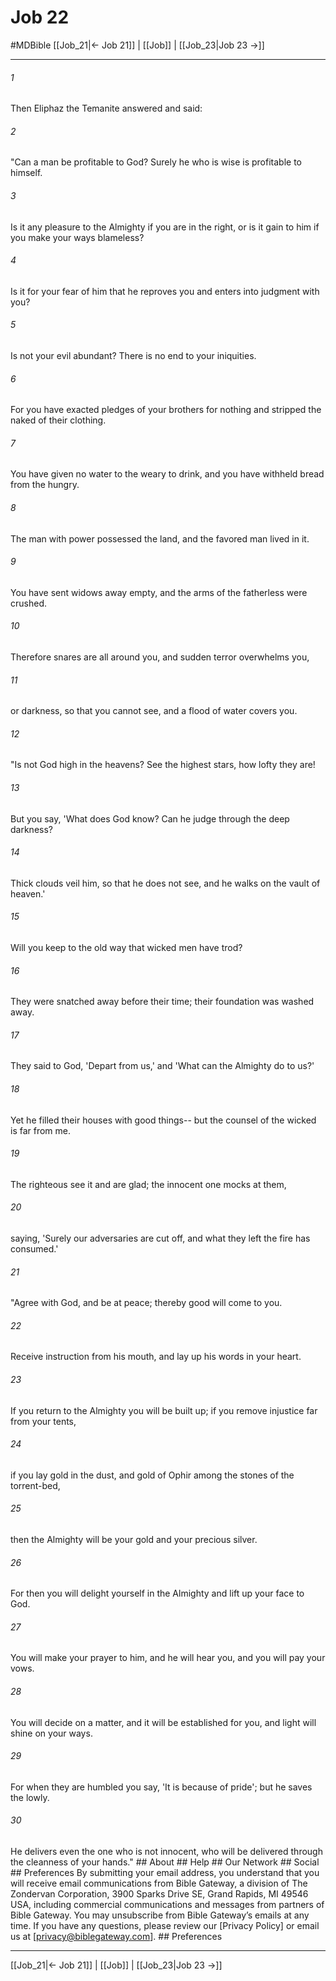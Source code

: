 # Job 22
#MDBible
[[Job_21|← Job 21]] | [[Job]] | [[Job_23|Job 23 →]]

***






###### 1 


Then Eliphaz the Temanite answered and said: 





###### 2 


"Can a man be profitable to God? Surely he who is wise is profitable to himself. 





###### 3 


Is it any pleasure to the Almighty if you are in the right, or is it gain to him if you make your ways blameless? 





###### 4 


Is it for your fear of him that he reproves you and enters into judgment with you? 





###### 5 


Is not your evil abundant? There is no end to your iniquities. 





###### 6 


For you have exacted pledges of your brothers for nothing and stripped the naked of their clothing. 





###### 7 


You have given no water to the weary to drink, and you have withheld bread from the hungry. 





###### 8 


The man with power possessed the land, and the favored man lived in it. 





###### 9 


You have sent widows away empty, and the arms of the fatherless were crushed. 





###### 10 


Therefore snares are all around you, and sudden terror overwhelms you, 





###### 11 


or darkness, so that you cannot see, and a flood of water covers you. 





###### 12 


"Is not God high in the heavens? See the highest stars, how lofty they are! 





###### 13 


But you say, 'What does God know? Can he judge through the deep darkness? 





###### 14 


Thick clouds veil him, so that he does not see, and he walks on the vault of heaven.' 





###### 15 


Will you keep to the old way that wicked men have trod? 





###### 16 


They were snatched away before their time; their foundation was washed away. 





###### 17 


They said to God, 'Depart from us,' and 'What can the Almighty do to us?' 





###### 18 


Yet he filled their houses with good things-- but the counsel of the wicked is far from me. 





###### 19 


The righteous see it and are glad; the innocent one mocks at them, 





###### 20 


saying, 'Surely our adversaries are cut off, and what they left the fire has consumed.' 





###### 21 


"Agree with God, and be at peace; thereby good will come to you. 





###### 22 


Receive instruction from his mouth, and lay up his words in your heart. 





###### 23 


If you return to the Almighty you will be built up; if you remove injustice far from your tents, 





###### 24 


if you lay gold in the dust, and gold of Ophir among the stones of the torrent-bed, 





###### 25 


then the Almighty will be your gold and your precious silver. 





###### 26 


For then you will delight yourself in the Almighty and lift up your face to God. 





###### 27 


You will make your prayer to him, and he will hear you, and you will pay your vows. 





###### 28 


You will decide on a matter, and it will be established for you, and light will shine on your ways. 





###### 29 


For when they are humbled you say, 'It is because of pride'; but he saves the lowly. 





###### 30 


He delivers even the one who is not innocent, who will be delivered through the cleanness of your hands." ## About ## Help ## Our Network ## Social ## Preferences By submitting your email address, you understand that you will receive email communications from Bible Gateway, a division of The Zondervan Corporation, 3900 Sparks Drive SE, Grand Rapids, MI 49546 USA, including commercial communications and messages from partners of Bible Gateway. You may unsubscribe from Bible Gateway&rsquo;s emails at any time. If you have any questions, please review our [Privacy Policy] or email us at [privacy@biblegateway.com]. ## Preferences

***

[[Job_21|← Job 21]] | [[Job]] | [[Job_23|Job 23 →]]
